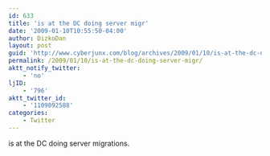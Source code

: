 ```yaml
---
id: 633
title: 'is at the DC doing server migr'
date: '2009-01-10T10:55:50-04:00'
author: DizkoDan
layout: post
guid: 'http://www.cyberjunx.com/blog/archives/2009/01/10/is-at-the-dc-doing-server-migr/'
permalink: /2009/01/10/is-at-the-dc-doing-server-migr/
aktt_notify_twitter:
    - 'no'
ljID:
    - '796'
aktt_twitter_id:
    - '1109092588'
categories:
    - Twitter
---
```


is at the DC doing server migrations.